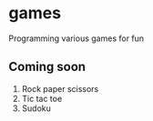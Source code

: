 # games
Programming various games for fun

## Coming soon
1. Rock paper scissors
2. Tic tac toe
3. Sudoku
